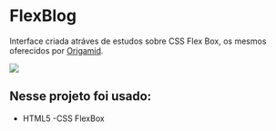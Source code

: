 # FlexBlog

Interface criada atráves de estudos sobre CSS Flex Box, os mesmos oferecidos por [Origamid](https://www.origamid.com/).

![](https://github.com/lemorylucas/FlexBlog/blob/master/img/CSSFLexBox.gif)

## Nesse projeto foi usado:
- HTML5
-CSS FlexBox

